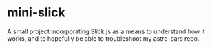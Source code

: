 # mini-slick
A small project incorporating Slick.js as a means to understand how it works, and to hopefully be able to troubleshoot my astro-cars repo.
